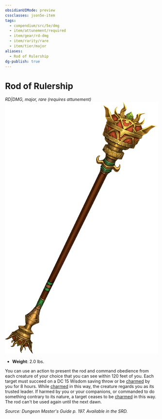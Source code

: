 ```yaml
---
obsidianUIMode: preview
cssclasses: json5e-item
tags:
  - compendium/src/5e/dmg
  - item/attunement/required
  - item/gear/rd-dmg
  - item/rarity/rare
  - item/tier/major
aliases:
  - Rod of Rulership
dg-publish: true
---
```

# Rod of Rulership
*RD|DMG, major, rare (requires attunement)*  
![](https://raw.githubusercontent.com/5etools-mirror-2/5etools-img/main/items/DMG/Rod%20of%20Rulership.webp#right)  

- **Weight**: 2.0 lbs.

You can use an action to present the rod and command obedience from each creature of your choice that you can see within 120 feet of you. Each target must succeed on a DC 15 Wisdom saving throw or be [charmed](/3-Mechanics/CLI/rules/conditions.md#charmed) by you for 8 hours. While [charmed](/3-Mechanics/CLI/rules/conditions.md#charmed) in this way, the creature regards you as its trusted leader. If harmed by you or your companions, or commanded to do something contrary to its nature, a target ceases to be [charmed](/3-Mechanics/CLI/rules/conditions.md#charmed) in this way. The rod can't be used again until the next dawn.

*Source: Dungeon Master's Guide p. 197. Available in the SRD.*